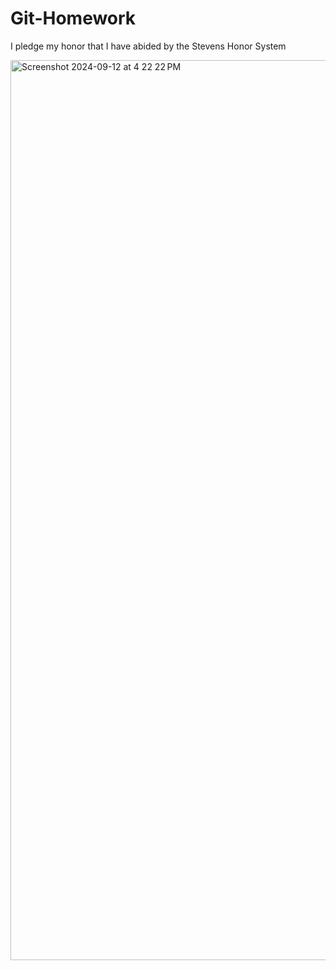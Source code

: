 # Git-Homework

I pledge my honor that I have abided by the Stevens Honor System

<img width="1440" alt="Screenshot 2024-09-12 at 4 22 22 PM" src="https://github.com/user-attachments/assets/e1514383-23ac-4a9d-8479-81629b49b1cb">
